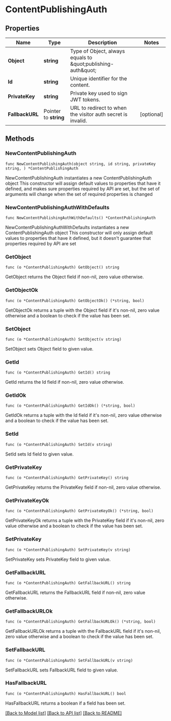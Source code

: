 # ContentPublishingAuth

## Properties

Name | Type | Description | Notes
------------ | ------------- | ------------- | -------------
**Object** | **string** | Type of Object, always equals to \&quot;publishing-auth\&quot; | 
**Id** | **string** | Unique identifier for the content. | 
**PrivateKey** | **string** | Private key used to sign JWT tokens. | 
**FallbackURL** | Pointer to **string** | URL to redirect to when the visitor auth secret is invalid. | [optional] 

## Methods

### NewContentPublishingAuth

`func NewContentPublishingAuth(object string, id string, privateKey string, ) *ContentPublishingAuth`

NewContentPublishingAuth instantiates a new ContentPublishingAuth object
This constructor will assign default values to properties that have it defined,
and makes sure properties required by API are set, but the set of arguments
will change when the set of required properties is changed

### NewContentPublishingAuthWithDefaults

`func NewContentPublishingAuthWithDefaults() *ContentPublishingAuth`

NewContentPublishingAuthWithDefaults instantiates a new ContentPublishingAuth object
This constructor will only assign default values to properties that have it defined,
but it doesn't guarantee that properties required by API are set

### GetObject

`func (o *ContentPublishingAuth) GetObject() string`

GetObject returns the Object field if non-nil, zero value otherwise.

### GetObjectOk

`func (o *ContentPublishingAuth) GetObjectOk() (*string, bool)`

GetObjectOk returns a tuple with the Object field if it's non-nil, zero value otherwise
and a boolean to check if the value has been set.

### SetObject

`func (o *ContentPublishingAuth) SetObject(v string)`

SetObject sets Object field to given value.


### GetId

`func (o *ContentPublishingAuth) GetId() string`

GetId returns the Id field if non-nil, zero value otherwise.

### GetIdOk

`func (o *ContentPublishingAuth) GetIdOk() (*string, bool)`

GetIdOk returns a tuple with the Id field if it's non-nil, zero value otherwise
and a boolean to check if the value has been set.

### SetId

`func (o *ContentPublishingAuth) SetId(v string)`

SetId sets Id field to given value.


### GetPrivateKey

`func (o *ContentPublishingAuth) GetPrivateKey() string`

GetPrivateKey returns the PrivateKey field if non-nil, zero value otherwise.

### GetPrivateKeyOk

`func (o *ContentPublishingAuth) GetPrivateKeyOk() (*string, bool)`

GetPrivateKeyOk returns a tuple with the PrivateKey field if it's non-nil, zero value otherwise
and a boolean to check if the value has been set.

### SetPrivateKey

`func (o *ContentPublishingAuth) SetPrivateKey(v string)`

SetPrivateKey sets PrivateKey field to given value.


### GetFallbackURL

`func (o *ContentPublishingAuth) GetFallbackURL() string`

GetFallbackURL returns the FallbackURL field if non-nil, zero value otherwise.

### GetFallbackURLOk

`func (o *ContentPublishingAuth) GetFallbackURLOk() (*string, bool)`

GetFallbackURLOk returns a tuple with the FallbackURL field if it's non-nil, zero value otherwise
and a boolean to check if the value has been set.

### SetFallbackURL

`func (o *ContentPublishingAuth) SetFallbackURL(v string)`

SetFallbackURL sets FallbackURL field to given value.

### HasFallbackURL

`func (o *ContentPublishingAuth) HasFallbackURL() bool`

HasFallbackURL returns a boolean if a field has been set.


[[Back to Model list]](../README.md#documentation-for-models) [[Back to API list]](../README.md#documentation-for-api-endpoints) [[Back to README]](../README.md)


